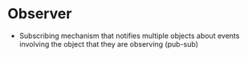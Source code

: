 # Observer

- Subscribing mechanism that notifies multiple objects about events involving the object that they are observing (pub-sub)